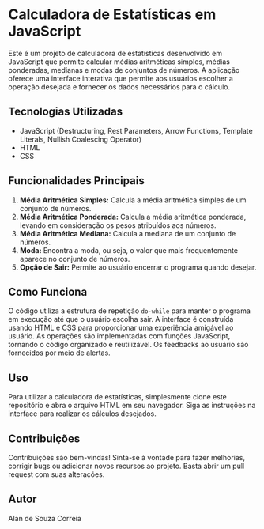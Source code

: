 # Calculadora de Estatísticas em JavaScript

Este é um projeto de calculadora de estatísticas desenvolvido em JavaScript que permite calcular médias aritméticas simples, médias ponderadas, medianas e modas de conjuntos de números. A aplicação oferece uma interface interativa que permite aos usuários escolher a operação desejada e fornecer os dados necessários para o cálculo.

## Tecnologias Utilizadas

- JavaScript (Destructuring, Rest Parameters, Arrow Functions, Template Literals, Nullish Coalescing Operator)
- HTML
- CSS

## Funcionalidades Principais

1. **Média Aritmética Simples:** Calcula a média aritmética simples de um conjunto de números.
2. **Média Aritmética Ponderada:** Calcula a média aritmética ponderada, levando em consideração os pesos atribuídos aos números.
3. **Média Aritmética Mediana:** Calcula a mediana de um conjunto de números.
4. **Moda:** Encontra a moda, ou seja, o valor que mais frequentemente aparece no conjunto de números.
5. **Opção de Sair:** Permite ao usuário encerrar o programa quando desejar.

## Como Funciona

O código utiliza a estrutura de repetição `do-while` para manter o programa em execução até que o usuário escolha sair. A interface é construída usando HTML e CSS para proporcionar uma experiência amigável ao usuário. As operações são implementadas com funções JavaScript, tornando o código organizado e reutilizável. Os feedbacks ao usuário são fornecidos por meio de alertas.

## Uso

Para utilizar a calculadora de estatísticas, simplesmente clone este repositório e abra o arquivo HTML em seu navegador. Siga as instruções na interface para realizar os cálculos desejados.

## Contribuições

Contribuições são bem-vindas! Sinta-se à vontade para fazer melhorias, corrigir bugs ou adicionar novos recursos ao projeto. Basta abrir um pull request com suas alterações.

## Autor

Alan de Souza Correia


